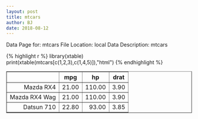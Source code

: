 ```yaml
---
layout: post
title: mtcars
author: BJ
date: 2018-08-12
---
```


Data Page for: mtcars
File Location: local
Data Description: mtcars



{% highlight r %}
library(xtable)
print(xtable(mtcars[c(1,2,3),c(1,4,5)]),"html")
{% endhighlight %}

<!-- html table generated in R 3.5.1 by xtable 1.8-2 package -->
<!-- Mon Aug 13 12:25:59 2018 -->
<table border=1>
<tr> <th>  </th> <th> mpg </th> <th> hp </th> <th> drat </th>  </tr>
  <tr> <td align="right"> Mazda RX4 </td> <td align="right"> 21.00 </td> <td align="right"> 110.00 </td> <td align="right"> 3.90 </td> </tr>
  <tr> <td align="right"> Mazda RX4 Wag </td> <td align="right"> 21.00 </td> <td align="right"> 110.00 </td> <td align="right"> 3.90 </td> </tr>
  <tr> <td align="right"> Datsun 710 </td> <td align="right"> 22.80 </td> <td align="right"> 93.00 </td> <td align="right"> 3.85 </td> </tr>
   </table>


